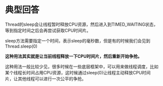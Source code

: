 # 典型回答

Thread的sleep会让线程暂时释放CPU资源，然后进入到TIMED_WAITING状态，等到指定时间之后会再尝试获取CPU时间片。

sleep方法需要指定一个时间，表示sleep的毫秒数，但是有的时候我们会见到Thread.sleep(0)

**这种用法其实就是让当前线程释放一下CPU时间片，然后重新开始争抢。**

这种用法一般比较少见，很多时候在一些底层框架中，可以用来做线程调度，比如某个线程长时间占用CPU资源，这时候通过sleep(0)让线程主动释放CPU时间片，让其他线程可以进行一次公平的争抢。
